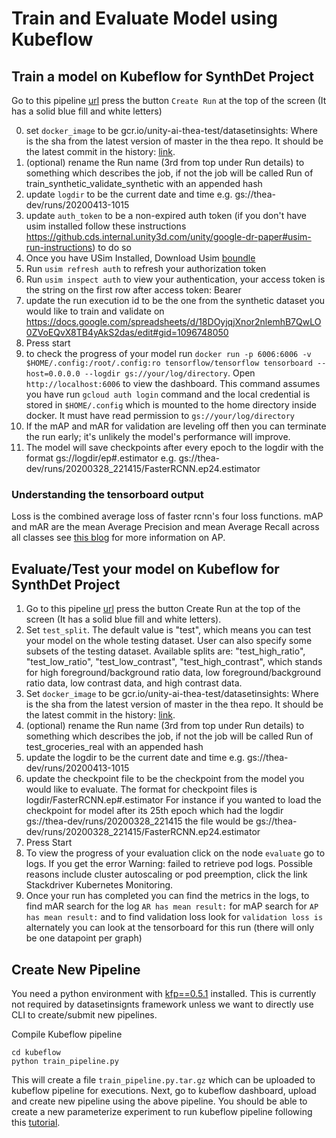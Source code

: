 Train and Evaluate Model using Kubeflow
=======================================


## Train a model on Kubeflow for SynthDet Project
Go to this pipeline [url](https://datasetinsights.endpoints.unity-ai-thea-test.cloud.goog/_/pipeline/#/pipelines/details/93dfcb42-5846-4a31-b74b-f25efd846c65)
press the button `Create Run` at the top of the screen (It has a solid blue fill and white letters)

0. set `docker_image` to be gcr.io/unity-ai-thea-test/datasetinsights:<git-comit-sha> Where <git-comit-sha> is the sha from the latest version of master in the thea repo. It should be the latest commit in the history: [link](https://gitlab.internal.unity3d.com/machine-learning/thea/commits/master).
1. (optional) rename the Run name (3rd from top under Run details) to something which describes the job, if not the job will be called Run of train_synthetic_validate_synthetic with an appended hash
2. update `logdir` to be the current date and time e.g. gs://thea-dev/runs/20200413-1015
3. update `auth_token` to be a non-expired auth token (if you don't have usim installed follow these instructions https://github.cds.internal.unity3d.com/unity/google-dr-paper#usim-run-instructions) to do so
4. Once you have USim Installed, Download Usim [boundle](https://github.com/Unity-Technologies/Unity-Simulation-Docs/releases)
5. Run `usim refresh auth` to refresh your authorization token
6. Run `usim inspect auth` to view your authentication, your access token is the string on the first row after access token: Bearer
7. update the run execution id to be the one from the synthetic dataset you would like to train and validate on https://docs.google.com/spreadsheets/d/18DOyjqjXnor2nlemhB7QwLO0ZVoEQvX8TB4yAkS2das/edit#gid=1096748050
8. Press start
9. to check the progress of your model run `docker run -p 6006:6006 -v $HOME/.config:/root/.config:ro tensorflow/tensorflow tensorboard --host=0.0.0.0 --logdir gs://your/log/directory`. Open `http://localhost:6006` to view the dashboard. This command assumes you have run `gcloud auth login` command and the local credential is stored in `$HOME/.config` which is mounted to the home directory inside docker. It must have read permission to `gs://your/log/directory`
10. If the mAP and mAR for validation are leveling off then you can terminate the run early; it's unlikely the model's performance will improve.
11. The model will save checkpoints after every epoch to the logdir with the format gs://logdir/ep#.estimator e.g.
gs://thea-dev/runs/20200328_221415/FasterRCNN.ep24.estimator

### Understanding the tensorboard output
Loss is the combined average loss of faster rcnn's four loss functions.
mAP and mAR are the mean Average Precision and mean Average Recall across all classes see  [this blog](https://www.google.com/search?q=mAP+and+mAR+object+detection&oq=mAP+and+mAR+object+detection&aqs=chrome..69i57j69i64l4.7407j0j7&sourceid=chrome&ie=UTF-8)
for more information on AP.

## Evaluate/Test your model on Kubeflow for SynthDet Project

1. Go to this pipeline [url](https://datasetinsights.endpoints.unity-ai-thea-test.cloud.goog/_/pipeline/#/pipelines/details/2c1e3378-7426-4559-8fe7-87b66a5797b0) press the button Create Run at the top of the screen
 (It has a solid blue fill and white letters).
2. Set `test_split`. The default value is "test", which means you can test your model on the whole testing dataset. User can also specify some subsets of the testing dataset. Available splits are: "test_high_ratio", "test_low_ratio", "test_low_contrast", "test_high_contrast", which stands for high foreground/background ratio data, low foreground/background ratio data, low contrast data, and high contrast data.
3. Set `docker_image` to be gcr.io/unity-ai-thea-test/datasetinsights:<git-comit-sha> Where <git-comit-sha> is the sha from the latest version of master in the thea repo. It should be the latest commit in the history: [link](https://gitlab.internal.unity3d.com/machine-learning/thea/commits/master).
4. (optional) rename the Run name (3rd from top under Run details) to something which describes the job, if not the job will be called Run of test_groceries_real with an appended hash
5. update the logdir to be the current date and time e.g. gs://thea-dev/runs/20200413-1015
6. update the checkpoint file to be the checkpoint from the model you would like to evaluate. The format for checkpoint files is logdir/FasterRCNN.ep#.estimator For instance if you wanted to load the checkpoint for model after its 25th epoch which had the logdir gs://thea-dev/runs/20200328_221415 the file would be gs://thea-dev/runs/20200328_221415/FasterRCNN.ep24.estimator
7. Press Start
8. To view the progress of your evaluation click on the node `evaluate` go to logs. If you get the error Warning: failed to retrieve pod logs. Possible reasons include cluster autoscaling or pod preemption, click the link  Stackdriver Kubernetes Monitoring.
9. Once your run has completed you can find the metrics in the logs, to find mAR search for the log `AR has mean result:` for mAP search for `AP has mean result:` and to find validation loss look for `validation loss is` alternately you can look at the tensorboard for this run (there will only be one datapoint per graph)

## Create New Pipeline
You need a python environment with [kfp==0.5.1](https://pypi.org/project/kfp/) installed.
This is currently not required by datasetinsignts framework unless we want to directly use CLI to create/submit new pipelines.

Compile Kubeflow pipeline

```
cd kubeflow
python train_pipeline.py
```

This will create a file `train_pipeline.py.tar.gz` which can be uploaded to kubeflow pipeline for executions. Next, go to kubeflow dashboard, upload and create new pipeline using the above pipeline. You should be able to create a new parameterize experiment to run kubeflow pipeline following this [tutorial](https://www.kubeflow.org/docs/pipelines/pipelines-quickstart).
